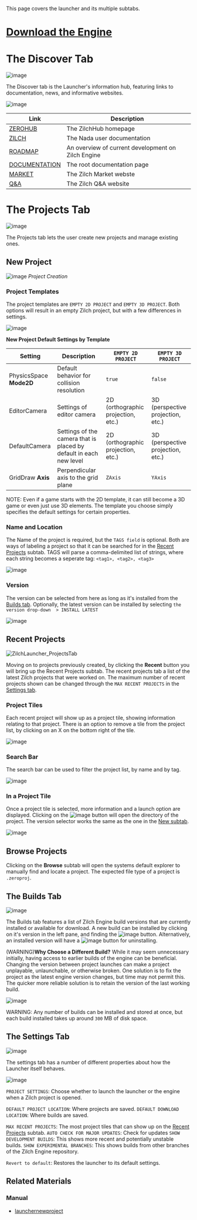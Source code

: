 This page covers the launcher and its multiple subtabs.

 #  [Download the Engine](http://download.zeroengine.io )

 # The Discover Tab


![image](https://raw.githubusercontent.com/ZilchEngine/ZilchFiles/master/doc_files/47808.png)

The Discover tab is the Launcher's information hub, featuring links to documentation, news, and informative websites.



![image](https://raw.githubusercontent.com/ZilchEngine/ZilchFiles/master/doc_files/47822.png)


| Link | Description |
| -- | -- |
| [ZEROHUB](https://dev.zeroengine.io/) | The ZilchHub homepage |
| [ZILCH](../nada_in_zilch.md) | The Nada user documentation |
| [ROADMAP](https://dev.zeroengine.io/project/board/52/) | An overview of current development on Zilch Engine |
| [DOCUMENTATION](../../../../docs.md) | The root documentation page |
| [MARKET](https://market.zeroengine.io/) | The Zilch Market webste |
| [Q&A](https://ask.zeroengine.io/) | The Zilch Q&A website |

 # The Projects Tab


![image](https://raw.githubusercontent.com/ZilchEngine/ZilchFiles/master/doc_files/47829.png)

The Projects tab lets the user create new projects and manage existing ones.

 ## New Project


![image](https://raw.githubusercontent.com/ZilchEngine/ZilchFiles/master/doc_files/47798.png) *Project Creation*

 ### Project Templates
The project templates are `EMPTY 2D PROJECT` and `EMPTY 3D PROJECT`. Both options will result in an empty Zilch project, but with a few differences in settings.


![image](https://raw.githubusercontent.com/ZilchEngine/ZilchFiles/master/doc_files/47778.png)


**New Project Default Settings by Template**

| **Setting**  | **Description** | `EMPTY 2D PROJECT` | `EMPTY 3D PROJECT` |
|--------------|-----------------|----------------------|----------------------|
| PhysicsSpace **Mode2D** | Default behavior for collision resolution | `true` | `false` |
| EditorCamera | Settings of editor camera | 2D (orthographic projection, etc.) | 3D (perspective projection, etc.) |
| DefaultCamera | Settings of the camera that is placed by default in each new level | 2D (orthographic projection, etc.) | 3D (perspective projection, etc.) |
| GridDraw **Axis** | Perpendicular axis to the grid plane | `ZAxis` | `YAxis` |

NOTE: Even if a game starts with the 2D template, it can still become a 3D game or even just use 3D elements.  The template you choose simply specifies the default settings for certain properties.

 ### Name and Location
The Name  of the project is required, but the `TAGS field` is optional.  Both are ways of labeling a project so that it can be searched for in the [Recent Projects](launcher.md#recent-projects) subtab.  TAGS  will parse a comma-delimited list of strings, where each string becomes a seperate tag: `<tag1>, <tag2>, <tag3>`


![image](https://raw.githubusercontent.com/ZilchEngine/ZilchFiles/master/doc_files/47800.png)


 ### Version
The version can be selected from here as long as it's installed from the [Builds tab](launcher.md#the-builds-tab).  Optionally, the latest version can be installed by selecting `the version drop-down  > INSTALL LATEST`


![image](https://raw.githubusercontent.com/ZilchEngine/ZilchFiles/master/doc_files/47796.png)


 ## Recent Projects


![ZilchLauncher_ProjectsTab](https://raw.githubusercontent.com/ZilchEngine/ZilchFiles/master/doc_files/47866.gif)


Moving on to projects previously created, by clicking the **Recent** button you will bring up the Recent Projects subtab.
The recent projects tab a list of the latest Zilch projects that were worked on.  The maximum number of recent projects shown can be changed through the `MAX RECENT PROJECTS` in the [Settings tab](launcher.md#the-settings-tab).

 ### Project Tiles
Each recent project will show up as a project tile, showing information relating to that project.  There is an option to remove a tile from the project list, by clicking on an X on the bottom right of the tile.


![image](https://raw.githubusercontent.com/ZilchEngine/ZilchFiles/master/doc_files/47870.png)


 ### Search Bar
The search bar can be used to filter the project list, by name and by tag.


![image](https://raw.githubusercontent.com/ZilchEngine/ZilchFiles/master/doc_files/47872.png)


 ### In a Project Tile
Once a project tile is selected, more information and a launch option are displayed.  Clicking on the ![image](https://raw.githubusercontent.com/ZilchEngine/ZilchFiles/master/doc_files/47881.png) button will open the directory of the project.  The version selector works the same as the one in the [New subtab](launcher.md#new-project).


![image](https://raw.githubusercontent.com/ZilchEngine/ZilchFiles/master/doc_files/47879.png)


 ## Browse Projects
Clicking on the **Browse** subtab will open the systems default explorer to manually find and locate a project.  The expected file type of a project is `.zeroproj`.

 ## The Builds Tab


![image](https://raw.githubusercontent.com/ZilchEngine/ZilchFiles/master/doc_files/47891.png)


The Builds tab features a list of Zilch Engine build versions that are currently installed or available for download.  A new build can be installed by clicking on it's version in the left pane, and finding the ![image](https://raw.githubusercontent.com/ZilchEngine/ZilchFiles/master/doc_files/47885.png) button.  Alternatively, an installed version will have a ![image](https://raw.githubusercontent.com/ZilchEngine/ZilchFiles/master/doc_files/47889.png) button for uninstalling.

(WARNING)**Why Choose a Different Build?**
While it may seem unnecessary initially, having access to earlier builds of the engine can be beneficial.  Changing the version between project launches can make a project unplayable, unlaunchable, or otherwise broken.  One solution is to fix the project as the latest engine version changes, but time may not permit this.  The quicker more reliable solution is to retain the version of the last working build.



![image](https://raw.githubusercontent.com/ZilchEngine/ZilchFiles/master/doc_files/47883.png)


WARNING:
Any number of builds can be installed and stored at once, but each build installed takes up around `300` MB of disk space.

 ## The Settings Tab


![image](https://raw.githubusercontent.com/ZilchEngine/ZilchFiles/master/doc_files/47893.png)


The settings tab has a number of different properties about how the Launcher itself behaves.



![image](https://raw.githubusercontent.com/ZilchEngine/ZilchFiles/master/doc_files/47897.png)


`PROJECT SETTINGS`: Choose whether to launch the launcher or the engine when a Zilch project is opened.

`DEFAULT PROJECT LOCATION`: Where projects are saved.
`DEFAULT DOWNLOAD LOCATION`: Where builds are saved.

`MAX RECENT PROJECTS`: The most project tiles that can show up on the [Recent Projects](launcher.md#recent-projects) subtab.
`AUTO CHECK FOR MAJOR UPDATES`:  Check for updates
`SHOW DEVELOPMENT BUILDS`: This shows more recent and potentially unstable builds.
`SHOW EXPERIMENTAL BRANCHES`:  This shows builds from other branches of the Zilch Engine repository.

`Revert to default`:  Restores the launcher to its default settings.

 ## Related Materials
 ### Manual
- [launchernewproject](editorcommands/launchernewproject.md) 

 
